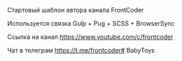Стартовый шаблон автора канала FrontCoder

Используется связка Gulp + Pug + SCSS + BrowserSync

Ссылка на канал https://www.youtube.com/c/frontcoder

Чат в телеграм https://t.me/frontcoder# BabyToys
